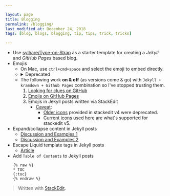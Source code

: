 ```yaml
---

layout: page
title: Blogging
permalink: /blogging/
last_modified_at: December 24, 2018
tags: [blog, blogs, blogging, tip, tips, trick, tricks]

---
```


* Use [sylhare/Type-on-Strap](https://github.com/sylhare/Type-on-Strap#usage) as a starter template for creating a *Jekyll* and *GitHub Pages* based blog.
* Emojis
	* On Mac, use `ctrl+cmd+space` and select the emoji to embed directly.
	* <details><summary>Deprecated</summary>
	* The following work **on & off** (as versions come & go) with `Jekyll + kramdown + Github Pages` combination so I've stopped trusting them.
		1. [Looking for clues on GitHub](https://github.com/search?q=jemoji+file%3A_config.yml&type=Code)
		2. [Emojis on GitHub Pages](https://help.github.com/articles/emoji-on-github-pages/)
		3. Emojis in Jekyll posts written via StackEdit
			* [Caveat](https://github.com/benweet/stackedit/issues/1133): 
				* [Older icons](https://stackedit.io/res/libs/fontello/demo.html) provided in stackedit v4 were deprecated.
				* [Current icons](https://www.webpagefx.com/tools/emoji-cheat-sheet/) used here are what's supported for stackedit v5.
* Expand/collapse content in Jekyll posts
	* [Discussion and Examples 1](https://gist.github.com/ericclemmons/b146fe5da72ca1f706b2ef72a20ac39d#gistcomment-1817140)
	* [Discussion and Examples 2](https://github.com/gettalong/kramdown/issues/155#issuecomment-339793629)
* Escape Liquid template tags in Jekyll posts
	* [Article](https://sarathlal.com/escape-liquid-tag-in-jekyll-posts/)
* Add `Table of Contents` to Jekyll posts
	```
	{% raw %}
	* TOC
	{:toc}
	{% endraw %}
	```

> Written with [StackEdit](https://stackedit.io/).
<!--stackedit_data:
eyJoaXN0b3J5IjpbMjAxNDAwODY3OV19
-->